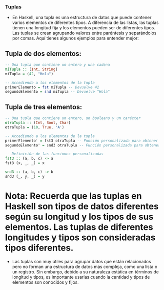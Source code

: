 ### Tuplas

- En Haskell, una tupla es una estructura de datos que puede contener varios elementos de diferentes tipos. A diferencia de las listas, las tuplas tienen una longitud fija y los elementos pueden ser de diferentes tipos. Las tuplas se crean agrupando valores entre paréntesis y separándolos por comas. Aquí tienes algunos ejemplos para entender mejor:

## Tupla de dos elementos:

```Haskell
-- Una tupla que contiene un entero y una cadena
miTupla :: (Int, String)
miTupla = (42, "Hola")

-- Accediendo a los elementos de la tupla
primerElemento = fst miTupla -- Devuelve 42
segundoElemento = snd miTupla -- Devuelve "Hola"

```
## Tupla de tres elementos:

```Haskell
-- Una tupla que contiene un entero, un booleano y un carácter
otraTupla :: (Int, Bool, Char)
otraTupla = (10, True, 'A')

-- Accediendo a los elementos de la tupla
primerElemento' = fst3 otraTupla -- Función personalizada para obtener el primer elemento
segundoElemento' = snd3 otraTupla -- Función personalizada para obtener el segundo elemento

-- Definición de las funciones personalizadas
fst3 :: (a, b, c) -> a
fst3 (x, _, _) = x

snd3 :: (a, b, c) -> b
snd3 (_, y, _) = y

```
# Nota: Recuerda que las tuplas en Haskell son tipos de datos diferentes según su longitud y los tipos de sus elementos. Las tuplas de diferentes longitudes y tipos son consideradas tipos diferentes.

- Las tuplas son muy útiles para agrupar datos que están relacionados pero no forman una estructura de datos más compleja, como una lista o un registro. Sin embargo, debido a su naturaleza estática en términos de longitud y tipos, es importante usarlas cuando la cantidad y tipos de elementos son conocidos y fijos.
